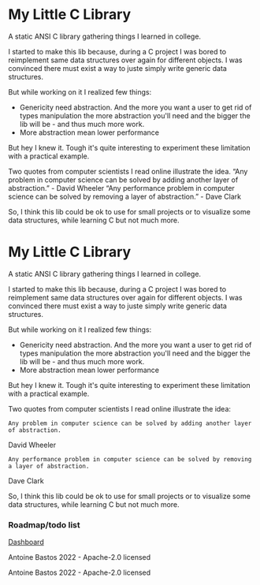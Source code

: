 # My Little C Library
A static ANSI C library gathering things I learned in college.

I started to make this lib because, during a C project I was bored to reimplement same data structures over again
for different objects. I was convinced there must exist a way to juste simply write generic data structures.

But while working on it I realized few things:
- Genericity need abstraction. And the more you want a user to get rid of types manipulation
the more abstraction you'll need and the bigger the lib will be - and thus much more work.
- More abstraction mean lower performance

But hey I knew it. Tough it's quite interesting to experiment these limitation with a practical example.

Two quotes from computer scientists I read online illustrate the idea.
“Any problem in computer science can be solved by adding another layer of abstraction.” - David Wheeler
“Any performance problem in computer science can be solved by removing a layer of abstraction.” - Dave Clark

So, I think this lib could be ok to use for small projects or to visualize some data structures, while learning C
but not much more.

# My Little C Library
A static ANSI C library gathering things I learned in college.

I started to make this lib because, during a C project I was bored to reimplement same data structures over again
for different objects. I was convinced there must exist a way to juste simply write generic data structures.

But while working on it I realized few things:
- Genericity need abstraction. And the more you want a user to get rid of types manipulation
  the more abstraction you'll need and the bigger the lib will be - and thus much more work.
- More abstraction mean lower performance

But hey I knew it. Tough it's quite interesting to experiment these limitation with a practical example.

Two quotes from computer scientists I read online illustrate the idea:

```
Any problem in computer science can be solved by adding another layer of abstraction. 
```

David Wheeler

```
Any performance problem in computer science can be solved by removing a layer of abstraction.
```
Dave Clark

So, I think this lib could be ok to use for small projects or to visualize some data structures, while learning C
but not much more.

### Roadmap/todo list
[Dashboard](https://github.com/users/cydaw6/projects/1)


Antoine Bastos 2022 - Apache-2.0 licensed
    

Antoine Bastos 2022 - Apache-2.0 licensed